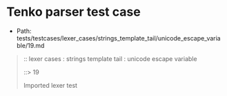 # Tenko parser test case

- Path: tests/testcases/lexer_cases/strings_template_tail/unicode_escape_variable/19.md

> :: lexer cases : strings template tail : unicode escape variable
>
> ::> 19
>
> Imported lexer test
>
> <template tail> incomplete long unicode escapes in unclosed string

## FAIL

## Input

`````js
`${"-->"}\u{a
`````

## Output

_Note: the whole output block is auto-generated. Manual changes will be overwritten!_

Below follow outputs in four parsing modes: sloppy mode, strict mode script goal, module goal, web compat mode (always sloppy).

Note that the output parts are auto-generated by the test runner to reflect actual result.

### Sloppy mode

Parsed with script goal and as if the code did not start with strict mode header.

`````
throws: Lexer error!
    Unclosed template literal

`${"-->"}\u{a
        ^^^^^------- error
`````

### Strict mode

Parsed with script goal but as if it was starting with `"use strict"` at the top.

_Output same as sloppy mode._

### Module goal

Parsed with the module goal.

_Output same as sloppy mode._

### Web compat mode

Parsed in sloppy script mode but with the web compat flag enabled.

_Output same as sloppy mode._
